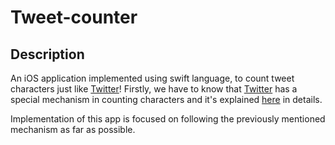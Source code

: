 # Tweet-counter

## Description
An iOS application implemented using swift language, to count tweet characters just like [Twitter](https://www.twitter.com)!
Firstly, we have to know that [Twitter](https://www.twitter.com) has a special mechanism in counting characters and it's explained [here](https://developer.twitter.com/en/docs/counting-characters) in details.

Implementation of this app is focused on following the previously mentioned mechanism as far as possible.
